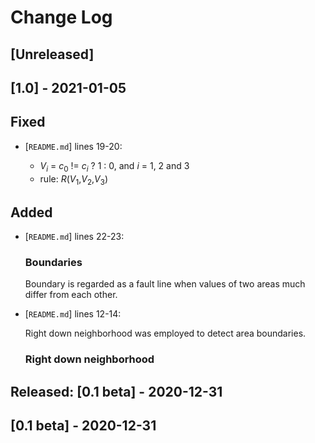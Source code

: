 # Change Log 
## [Unreleased]

## [1.0] - 2021-01-05
## Fixed
- [`README.md`] lines 19-20:

    - _V<sub>i</sub>_ = _c_<sub>0</sub> != _c<sub>i</sub>_ ? 1 : 0, and _i_ = 1, 2 and 3
    - rule: _R_(_V_<sub>1</sub>,_V_<sub>2</sub>,_V_<sub>3</sub>)

## Added
- [`README.md`] lines 22-23:

    ### Boundaries
    Boundary is regarded as a fault line when values of two areas much differ from each other.

- [`README.md`] lines 12-14:

    Right down neighborhood was employed to detect area boundaries.
    
    ### Right down neighborhood

## Released: [0.1 beta] - 2020-12-31
## [0.1 beta] - 2020-12-31
